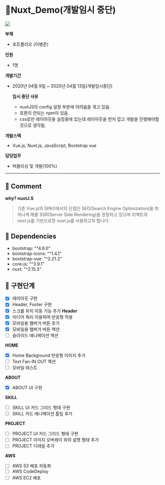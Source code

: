 # 🌈Nuxt_Demo(개발임시 중단)

![](https://images.velog.io/images/ieed0205/post/69bd5e98-6e44-4e67-bc2b-5b6c2881d6e2/%EC%BA%A1%EC%B2%98.PNG)

**부제**
  - 포트폴리오 (이병준)

**인원**

  - 1명

**개발기간**

  - 2020년 04월 9일 ~ 2020년 04월 13일(개발임시중단)
    
    **임시 중단 사유**
    - nuxtJS의 config 설정 부분에 어려움을 겪고 있음.
    - 호환이 안되는 npm이 있음.
    - css로만 레이아웃을 설정중에 있는데 레이아웃을 먼저 잡고 개발을 진행해야할 것으로 생각됨.

**개발스택**

  - Vue.js, Nuxt.js, JavaScript, Bootstrap vue

**담당업무**
  
  - 퍼블리싱 및 개발(100%)

---
## 👀 Comment

**why? nuxtJ.S**
>기존 Vue.js의 SPA()에서의 단점인 SEO(Search Engine Optimization)을 띄어나게 해줄 SSR(Server Side Rendering)을 권장하고 있으며 리액트의 next.js를 기반으로한 nuxt.js를 사용하고자 합니다.

## 💎 Dependencies

  - bootstrap: "^4.6.0"
  - bootstrap-icons: "^1.4.1"
  - bootstrap-vue: "^2.21.2"
  - core-js: "^3.9.1"
  - nuxt: "^2.15.3"

## 💬 구현단계
- [x] 레이아웃 구현
- [x] Header, Footer 구현
- [x] 스크롤 위치 이동 기능 추가
**Header**
- [x] 미디어 쿼리 이용하여 반응형 적용
- [x] 모바일용 햄버거 버튼 추가
- [x] 모바일용 햄버거 버튼 액션
- [ ] 슬라이드 애니메이션 액션

**HOME**
- [x] Home Background 반응형 이미지 추가
- [ ] Text Fan-IN OUT 액션
- [ ] 모바일 테스트

**ABOUT**
- [x] ABOUT UI 구현

**SKILL**
- [ ] SKILL UI 카드 그리드 형태 구현
- [ ] SKILL 카드 애니메이션 툴팁 추가

**PROJECT**
- [ ] PROJECT UI 카드 그리드 형태 구현
- [ ] PROJECT 이미지 오버레이 위의 설명 형태 추가
- [ ] PROJECT 디테일 추가

**AWS**
- [ ] AWS S3 배포 자동화
- [ ] AWS CodeDeploy
- [ ] AWS EC2 배포

